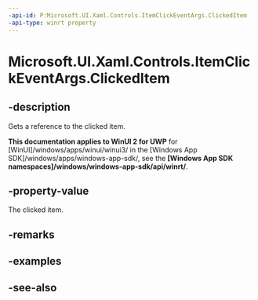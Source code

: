 ```yaml
---
-api-id: P:Microsoft.UI.Xaml.Controls.ItemClickEventArgs.ClickedItem
-api-type: winrt property
---
```


<!-- Property syntax
public object ClickedItem { get; }
-->

# Microsoft.UI.Xaml.Controls.ItemClickEventArgs.ClickedItem

## -description
Gets a reference to the clicked item.

**This documentation applies to WinUI 2 for UWP** for [WinUI]/windows/apps/winui/winui3/ in the [Windows App SDK]/windows/apps/windows-app-sdk/, see the **[Windows App SDK namespaces]/windows/windows-app-sdk/api/winrt/**.

## -property-value
The clicked item.

## -remarks

## -examples

## -see-also
